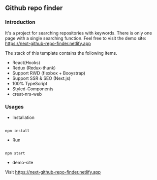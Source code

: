 ## Github repo finder

### Introduction
It's a project for searching repositories with keywords. There is only one page with a single searching function. Feel free to visit the demo site: https://next-github-repo-finder.netlify.app

The stack of this template contains the following items.
* React(Hooks)
* Redux (Redux-thunk)
* Support RWD (flexbox + Booystrap)
* Support SSR & SEO (Next.js)
* 100% TypeScript
* Styled-Components
* creat-nrs-web




### Usages

* Installation

```

npm install

```

* Run

```

npm start

```

* demo-site

Visit https://next-github-repo-finder.netlify.app

